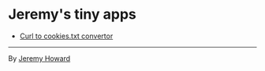 # Jeremy's tiny apps

- [Curl to cookies.txt convertor](cookieconv.html)

----

By [Jeremy Howard](https://jeremy.fast.ai/)
